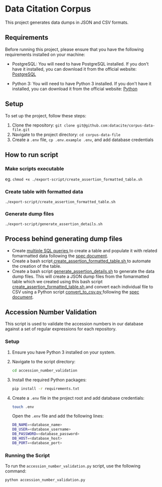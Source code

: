 # Data Citation Corpus

This project generates data dumps in JSON and CSV formats.

## Requirements

Before running this project, please ensure that you have the following requirements installed on your machine:

- PostgreSQL: You will need to have PostgreSQL installed. If you don't have it installed, you can download it from the official website: [PostgreSQL](https://www.postgresql.org/)

- Python 3: You will need to have Python 3 installed. If you don't have it installed, you can download it from the official website: [Python](https://www.python.org/)

## Setup

To set up the project, follow these steps:

1. Clone the repository: `git clone git@github.com:datacite/corpus-data-file.git`
2. Navigate to the project directory: `cd corpus-data-file`
3. Create a `.env` file, `cp .env.example .env`, and add database credentials

## How to run script

### Make scripts executable
eg. `chmod +x ./export-script/create_assertion_formatted_table.sh`

### Create table with formatted data
`./export-script/create_assertion_formatted_table.sh`

### Generate dump files
`./export-script/generate_assertion_details.sh`

## Process behind generating dump files

-  Create [multiple SQL queries ](https://github.com/datacite/corpus-data-file/blob/main/sql-queries/assertion_details_multiple_queries.sql) to create a table and populate it with related fomarmatted data following the [spec document](https://docs.google.com/document/d/1mIbsjr_RFUj3sqJ4LaWEhSAzWkL50blIhttuhAgyWXg/edit#heading=h.etz4yswwhta9).
-  Create a bash script[ create_assertion_formatted_table.sh ](https://github.com/datacite/corpus-data-file/blob/main/export-script/create_assertion_formatted_table.sh) to automate the creation of the table.
-  Create a bash script [generate_assertion_details.sh](https://github.com/datacite/corpus-data-file/blob/main/export-script/generate_assertion_details.sh) to generate the data dump files.
This will create a JSON dump files from the fomarmatted table which we created using this bash script [ create_assertion_formatted_table.sh ](https://github.com/datacite/corpus-data-file/blob/main/export-script/create_assertion_formatted_table.sh) and convert each individual file to CSV using a Python script [convert_to_csv.py ](https://github.com/datacite/corpus-data-file/blob/main/export-script/convert_to_csv.py)
 following the [spec document](https://docs.google.com/document/d/1mIbsjr_RFUj3sqJ4LaWEhSAzWkL50blIhttuhAgyWXg/edit#heading=h.etz4yswwhta9).

 ## Accession Number Validation

This script is used to validate the accession numbers in our database against a set of regular expressions for each repository.

### Setup

1. Ensure you have Python 3 installed on your system.
2. Navigate to the script directory:

    ```bash
    cd accession_number_validation
    ```

3. Install the required Python packages:

    ```bash
    pip install -r requirements.txt
    ```

4. Create a `.env` file in the project root and add database credentials:

    ```bash
    touch .env
    ```

    Open the `.env` file and add the following lines:

    ```bash
    DB_NAME=<database_name>
    DB_USER=<database_username>
    DB_PASSWORD=<database_password>
    DB_HOST=<database_host>
    DB_PORT=<database_port>
    ```

### Running the Script

To run the `accession_number_validation.py` script, use the following command:

```bash
python accession_number_validation.py
